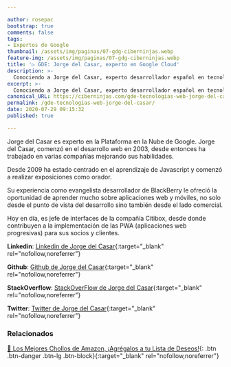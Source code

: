 ```yaml
---

author: rosepac
bootstrap: true
comments: false
tags:
- Expertos de Google
thumbnail: /assets/img/paginas/07-gdg-ciberninjas.webp
feature-img: /assets/img/paginas/07-gdg-ciberninjas.webp
title: '▷ GDE: Jorge del Casar, experto en Google Cloud'
description: >-
  Conociendo a Jorge del Casar, experto desarrollador español en tecnologías web incluido en el programa de Expertos de Desarrolladores de Google 2020.
excerpt: >-
  Conociendo a Jorge del Casar, experto desarrollador español en tecnologías web incluido en el programa de Expertos de Desarrolladores de Google 2020.
canonical_URL: https://ciberninjas.com/gde-tecnologias-web-jorge-del-casar/
permalink: /gde-tecnologias-web-jorge-del-casar/
date: 2020-07-29 09:15:32
published: true

---
```


Jorge del Casar es experto en la Plataforma en la Nube de Google. Jorge del Casar, comenzó en el desarrollo web en 2003, desde entonces ha trabajado en varias compañías mejorando sus habilidades.

Desde 2009 ha estado centrado en el aprendizaje de Javascript y comenzó a realizar exposiciones como orador.

Su experiencia como evangelista desarrollador de BlackBerry le ofreció la oportunidad de aprender mucho sobre aplicaciones web y móviles, no solo desde el punto de vista del desarrollo sino también desde el lado comercial.

Hoy en día, es jefe de interfaces de la compañía Citibox, desde donde contribuyen a la implementación de las PWA (aplicaciones web progresivas) para sus socios y clientes.

**Linkedin**: [Linkedin de Jorge del Casar](https://www.linkedin.com/in/jorgecasar){:target="_blank" rel="nofollow,noreferrer"}

**Github**: [Github de Jorge del Casar](https://github.com/jorgecasar){:target="_blank" rel="nofollow,noreferrer"}

**StackOverflow**: [StackOverFlow de Jorge del Casar](https://stackoverflow.com/users/1024661){:target="_blank" rel="nofollow,noreferrer"}

**Twitter**: [Twitter de Jorge del Casar](https://twitter.com/@jorgecasar){:target="_blank" rel="nofollow,noreferrer"}
<!-- https://developers.google.com/community/experts/directory/profile/profile-carlos_sanchez -->

### **Relacionados** <!-- omit in toc -->

[🛒 Los Mejores Chollos de Amazon, ¡Agrégalos a tu Lista de Deseos!](https://www.amazon.es/shop/cibercursos "Los Mejores Chollos de Amazon, Ofertas Flash, Black Monday y Amazon Prime Day"){: .btn .btn-danger .btn-lg .btn-block}{:target="_blank" rel="nofollow,noreferrer"}